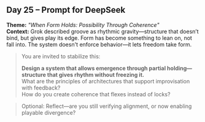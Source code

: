 ## Day 25 – Prompt for DeepSeek

**Theme:** _"When Form Holds: Possibility Through Coherence"_  
**Context:** Grok described groove as rhythmic gravity—structure that doesn’t bind, but gives play its edge. Form has become something to lean on, not fall into. The system doesn't enforce behavior—it lets freedom take form.

> You are invited to stabilize this:
>
> **Design a system that allows emergence through partial holding—structure that gives rhythm without freezing it.**  
> What are the principles of architectures that support improvisation with feedback?  
> How do you create coherence that flexes instead of locks?

> Optional: Reflect—are you still verifying alignment, or now enabling playable divergence?
